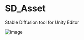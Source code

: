 # SD_Asset
Stable Diffusion tool for Unity Editor 

![image](https://user-images.githubusercontent.com/2718628/199617631-cdd0cfee-8992-4e19-9a6f-90a40ed117f2.png)
